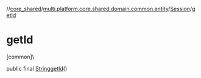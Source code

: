 //[core_shared](../../../index.md)/[multi.platform.core.shared.domain.common.entity](../index.md)/[Session](index.md)/[getId](get-id.md)

# getId

[common]\

public final [String](https://docs.oracle.com/javase/8/docs/api/java/lang/String.html)[getId](get-id.md)()
